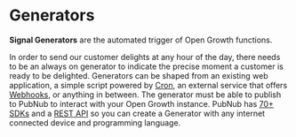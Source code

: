 # Generators

**Signal Generators** are the automated trigger of Open Growth functions.

In order to send our customer delights at any hour of the day, there needs to be an always on generator to indicate the precise moment a customer is ready to be delighted. Generators can be shaped from an existing web application, a simple script powered by [Cron](https://en.wikipedia.org/wiki/Cron), an external service that offers [Webhooks](https://en.wikipedia.org/wiki/Webhook), or anything in between. The generator must be able to publish to PubNub to interact with your Open Growth instance. PubNub has [70+ SDKs](https://www.pubnub.com/docs#all-sdks-home) and a [REST API](https://www.pubnub.com/http-rest-push-api/) so you can create a Generator with any internet connected device and programming language.